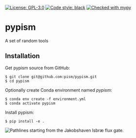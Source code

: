 [![License: GPL-3.0](https://img.shields.io:/github/license/pism/pypac)](https://opensource.org/licenses/GPL-3.0)
[![Code style: black](https://img.shields.io/badge/code%20style-black-000000.svg)](https://github.com/psf/black)
[![Checked with mypy](http://www.mypy-lang.org/static/mypy_badge.svg)](http://mypy-lang.org/)

# pypism

A set of random tools

## Installation

Get pypism source from GitHub:

    $ git clone git@github.com:pism/pypism.git
    $ cd pypism

Optionally create Conda environment named *pypism*:

    $ conda env create -f environment.yml
    $ conda activate pypism

Install pypism:

    $ pip install -e .


![Pathlines starting from the Jakobshaven Isbræ flux gate.](https://github.com/pism/pypism/blob/main/images/jak_obs_speed.png)
